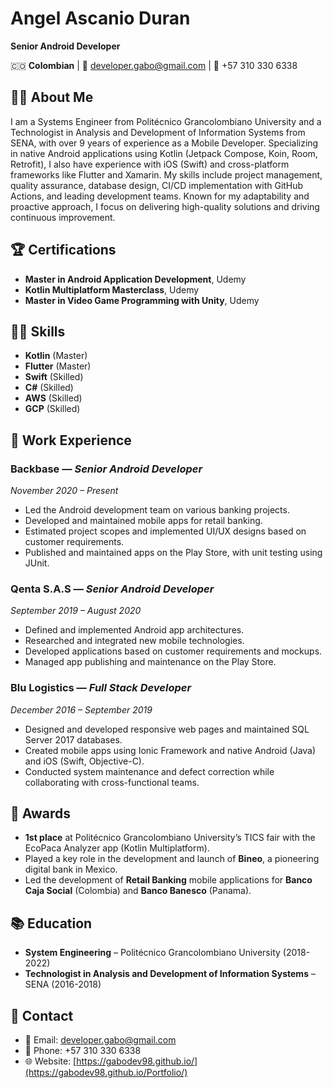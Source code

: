 # Angel Ascanio Duran
**Senior Android Developer**

🇨🇴 **Colombian** | 📧 developer.gabo@gmail.com | 📱 +57 310 330 6338

## 👨‍💻 About Me
I am a Systems Engineer from Politécnico Grancolombiano University and a Technologist in Analysis and Development of Information Systems from SENA, with over 9 years of experience as a Mobile Developer. Specializing in native Android applications using Kotlin (Jetpack Compose, Koin, Room, Retrofit), I also have experience with iOS (Swift) and cross-platform frameworks like Flutter and Xamarin. My skills include project management, quality assurance, database design, CI/CD implementation with GitHub Actions, and leading development teams. Known for my adaptability and proactive approach, I focus on delivering high-quality solutions and driving continuous improvement.

## 🏆 Certifications
- **Master in Android Application Development**, Udemy
- **Kotlin Multiplatform Masterclass**, Udemy
- **Master in Video Game Programming with Unity**, Udemy

## 🧑‍💻 Skills
- **Kotlin** (Master)
- **Flutter** (Master)
- **Swift** (Skilled)
- **C#** (Skilled)
- **AWS** (Skilled)
- **GCP** (Skilled)

## 🏢 Work Experience

### **Backbase** — *Senior Android Developer*  
*November 2020 – Present*  
- Led the Android development team on various banking projects.  
- Developed and maintained mobile apps for retail banking.  
- Estimated project scopes and implemented UI/UX designs based on customer requirements.  
- Published and maintained apps on the Play Store, with unit testing using JUnit.

### **Qenta S.A.S** — *Senior Android Developer*  
*September 2019 – August 2020*  
- Defined and implemented Android app architectures.  
- Researched and integrated new mobile technologies.  
- Developed applications based on customer requirements and mockups.  
- Managed app publishing and maintenance on the Play Store.

### **Blu Logistics** — *Full Stack Developer*  
*December 2016 – September 2019*  
- Designed and developed responsive web pages and maintained SQL Server 2017 databases.  
- Created mobile apps using Ionic Framework and native Android (Java) and iOS (Swift, Objective-C).  
- Conducted system maintenance and defect correction while collaborating with cross-functional teams.

## 🏅 Awards
- **1st place** at Politécnico Grancolombiano University’s TICS fair with the EcoPaca Analyzer app (Kotlin Multiplatform).
- Played a key role in the development and launch of **Bineo**, a pioneering digital bank in Mexico.
- Led the development of **Retail Banking** mobile applications for **Banco Caja Social** (Colombia) and **Banco Banesco** (Panama).

## 📚 Education
- **System Engineering** – Politécnico Grancolombiano University (2018-2022)
- **Technologist in Analysis and Development of Information Systems** – SENA (2016-2018)

## 📱 Contact
- 📧 Email: [developer.gabo@gmail.com](mailto:developer.gabo@gmail.com)  
- 📱 Phone: +57 310 330 6338
- 🌐 Website: [https://gabodev98.github.io/](https://gabodev98.github.io/Portfolio/)
